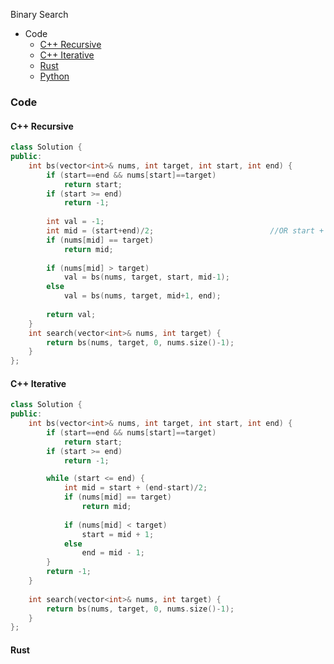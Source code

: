 Binary Search
- Code
  - [C++ Recursive](#cpp1)
  - [C++ Iterative](#cpp2)
  - [Rust](#r)
  - [Python](#p)


### Code
<a name=cpp1></a>
#### C++ Recursive
```cpp
class Solution {
public:
    int bs(vector<int>& nums, int target, int start, int end) {
        if (start==end && nums[start]==target)
            return start;
        if (start >= end)
            return -1;
        
        int val = -1;
        int mid = (start+end)/2;                          //OR start + (end-start)/2;
        if (nums[mid] == target)
            return mid;
        
        if (nums[mid] > target) 
            val = bs(nums, target, start, mid-1);
        else
            val = bs(nums, target, mid+1, end);
        
        return val;
    }
    int search(vector<int>& nums, int target) {
        return bs(nums, target, 0, nums.size()-1);
    }
};
```
<a name=cpp2></a>
#### C++ Iterative
```cpp
class Solution {
public:
    int bs(vector<int>& nums, int target, int start, int end) {
        if (start==end && nums[start]==target)
            return start;
        if (start >= end)
            return -1;

        while (start <= end) {
            int mid = start + (end-start)/2;
            if (nums[mid] == target)
                return mid;
            
            if (nums[mid] < target) 
                start = mid + 1;
            else
                end = mid - 1;   
        }
        return -1;
    }
    
    int search(vector<int>& nums, int target) {
        return bs(nums, target, 0, nums.size()-1);
    }
};
```
<a name=r></a>
#### Rust
```rs

```
